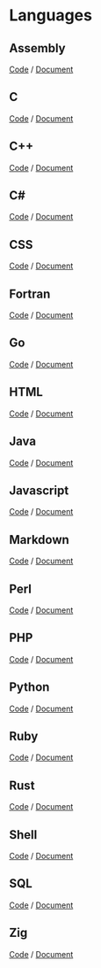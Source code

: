 # Languages

## Assembly

[Code](/Languages/Assembly)
/
[Document](https://codedeviate.github.io/aicollection/assembly.html)

## C

[Code](/Languages/C)
/
[Document](https://codedeviate.github.io/aicollection/c.html)

## C++

[Code](/Languages/Cpp)
/
[Document](https://codedeviate.github.io/aicollection/cplusplus.html)

## C#

[Code](/Languages/Csharp)
/
[Document](https://codedeviate.github.io/aicollection/csharp.html)

## CSS

[Code](/Languages/CSS)
/
[Document](https://codedeviate.github.io/aicollection/css.html)

## Fortran

[Code](/Languages/Fortran)
/
[Document](https://codedeviate.github.io/aicollection/fortran.html)

## Go

[Code](/Languages/Go)
/
[Document](https://codedeviate.github.io/aicollection/go.html)

## HTML

[Code](/Languages/HTML)
/
[Document](https://codedeviate.github.io/aicollection/html.html)

## Java

[Code](/Languages/Java)
/
[Document](https://codedeviate.github.io/aicollection/java.html)

## Javascript

[Code](/Languages/Javascript)
/
[Document](https://codedeviate.github.io/aicollection/javascript.html)

## Markdown

[Code](/Languages/Markdown)
/
[Document](https://codedeviate.github.io/aicollection/markdown.html)

## Perl

[Code](/Languages/Perl)
/
[Document](https://codedeviate.github.io/aicollection/perl.html)

## PHP

[Code](/Languages/PHP)
/
[Document](https://codedeviate.github.io/aicollection/php.html)

## Python

[Code](/Languages/Python)
/
[Document](https://codedeviate.github.io/aicollection/python.html)

## Ruby

[Code](/Languages/Ruby)
/
[Document](https://codedeviate.github.io/aicollection/ruby.html)

## Rust

[Code](/Languages/Rust)
/
[Document](https://codedeviate.github.io/aicollection/rust.html)

## Shell

[Code](/Languages/Shell)
/
[Document](https://codedeviate.github.io/aicollection/shell.html)

## SQL

[Code](/Languages/SQL)
/
[Document](https://codedeviate.github.io/aicollection/sql.html)

## Zig

[Code](/Languages/Zig)
/
[Document](https://codedeviate.github.io/aicollection/zig.html)
